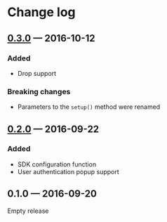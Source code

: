 Change log
==========

## [0.3.0] — 2016-10-12

### Added

* Drop support

### Breaking changes

* Parameters to the `setup()` method were renamed

## [0.2.0] — 2016-09-22

### Added

* SDK configuration function
* User authentication popup support

## 0.1.0 — 2016-09-20

Empty release


[0.2.0]: https://github.com/allihoopa/allihoopa.js/compare/v0.1.0...v0.2.0
[0.3.0]: https://github.com/allihoopa/allihoopa.js/compare/v0.2.0...v0.3.0
